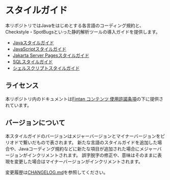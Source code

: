 # スタイルガイド

本リポジトリではJavaをはじめとする各言語のコーディング規約と、Checkstyle・SpotBugsといった静的解析ツールの導入ガイドを提供します。

- [Javaスタイルガイド](./java/README.md)
- [JavaScriptスタイルガイド](./js/README.md)
- [Jakarta Server Pagesスタイルガイド](./jsp/README.md)
- [SQLスタイルガイド](./sql/README.md)
- [シェルスクリプトスタイルガイド](./shell/README.md)

## ライセンス

本リポジトリ内のドキュメントは[Fintan コンテンツ 使用許諾条項](https://fintan.jp/page/295/#Fintanコンテンツ使用許諾条項)の下に提供されています。

## バージョンについて

本スタイルガイドのバージョンはメジャーバージョンとマイナーバージョンをピリオドで繋いだもので表されます。
新たな言語のスタイルガイドを追加した場合や、Javaコーディング規約などに新たな項目が追加された場合にメジャーバージョンがインクリメントされます。
誤字脱字の修正や、意味はそのままに表現を変更した場合はマイナーバージョンがインクリメントされます。

変更履歴は[CHANGELOG.md](./CHANGELOG.md)を参照してください。
